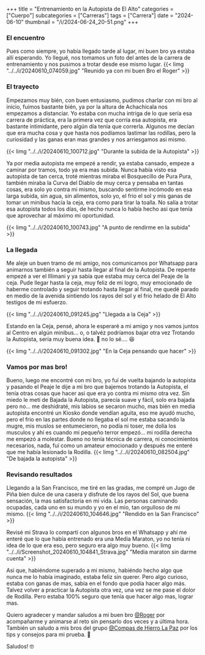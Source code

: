 +++
title = "Entrenamiento en la Autopista de El Alto"
categories = ["Cuerpo"]
subcategories = ["Carreras"]
tags = ["Carrera"]
date = "2024-06-10"
thumbnail = "/i/2024-06-24_20-51.png"
+++

### El encuentro
Pues como siempre, yo había llegado tarde al lugar, mi buen bro ya estaba allí esperando. Yo llegué, nos tomamos un foto del antes de la carrera de entrenamiento y nos pusimos a trotar desde ese mismo lugar.
{{< limg "../../i/20240610_074059.jpg" "Reunido ya con mi buen Bro el Roger" >}}

### El trayecto
Empezamos muy bién, con buen entusiasmo, pudimos charlar con mi bro al inicio, fuimos bastante bién, ya por la altura de Achachicala nos empezamos a distanciar. Yo estaba con mucha intriga de lo que sería esa carrera de práctica, era la primera vez que corría esa autopista, era bastante intimidante, pero algún día tenía que correrla. Algunos me decían que era mucha cosa y que hasta nos podíamos lastimar las rodillas, pero la curiosidad y las ganas eran mas grandes y nos arriesgamos asi mismo.

{{< limg "../../i/20240610_100712.jpg" "Durante la subida de la Autopista" >}}

Ya por media autopista me empezé a rendir, ya estaba cansado, empeze a caminar por tramos, todo ya era mas subida. Nunca había visto esa autopista de tan cerca, troté mientras miraba el Bosquecillo de Pura Pura, también miraba la Curva del Diablo de muy cerca y pensaba en tantas cosas, era solo yo contra mi mismo, buscando sentirme incómodo en esa larga subida, sin agua, sin alimentos, solo yo, el frio el sol y mis ganas de tomar un minibus hacía la ceja, era como para tirar la toalla. No salía a trotar esa autopista todos los días, de hecho nunca lo había hecho asi que tenía que aprovechar al máximo mi oportunidad.

{{< limg "../../i/20240610_100743.jpg" "A punto de rendirme en la subida" >}}

### La llegada
Me aleje un buen tramo de mi amigo, nos comunicamos por Whatsapp para animarnos también a seguir hasta llegar al final de la Autopista. De repente empezé a ver el Illimani y ya sabía que estaba muy cerca del Peaje de la ceja. Pude llegar hasta la ceja, muy feliz de mi logro, muy emocionado de haberme controlado y seguir trotando hasta llegar al final, me quedé parado en medio de la avenida sintiendo los rayos del sol y el frio helado de El Alto testigos de mi esfuerzo.

{{< limg "../../i/20240610_091245.jpg" "Llegada a la Ceja" >}}

Estando en la Ceja, pensé, ahora le esperaré a mi amigo y nos vamos juntos al Centro en algún minibus... o, o talvéz podríamos bajar otra vez Trotando la Autopista, sería muy buena idea. :see_no_evil: no lo sé.... :laughing:

{{< limg "../../i/20240610_091302.jpg" "En la Ceja pensando que hacer" >}}

### Vamos por mas bro!
Bueno, luego me encontré con mi bro, yo fuí de vuelta bajando la autopista y pasando el Peaje le dije a mi bro que bajemos trotando la Autopista, el tenía otras cosas que hacer asi que era yo contra mi mismo otra vez. Sin miedo le metí de Bajada la Autopista, parecía suave y fácil, solo era bajada pero no... me deshidraté, mis labios se secaron mucho, mas bién en media autopista encontré un Kiosko donde vendían aguita, eso me ayudó mucho, pero el frio en las partes donde no llegaba el sol me estaba sacando la mugre, mis muslos se entumecieron, no podía ni toser, me dolía los musculos y ahí es cuando mi pequeño terror empezó... mi rodilla derecha me empezó a molestar. Bueno no tenía técnica de carrera, ni conocimientos necesarios, nada, fuí como un amateur emocionado y después me enteré que me había lesionado la Rodilla.
{{< limg "../../i/20240610_082504.jpg" "De bajada la autopista" >}}

### Revisando resultados
Llegando a la San Francisco, me tiré en las gradas, me compré un Jugo de Piña bien dulce de una casera y disfrute de los rayos del Sol, que buena sensación, la mas satisfactoria en mi vida. Las personas caminando ocupadas, cada uno en su mundo y yo en el mio, tan orgulloso de mi mismo.
{{< limg "../../i/20240610_104646.jpg" "Rendido en la San Francisco" >}}

Revisé mi Strava lo compartí con algunos bros en el Whatsapp y ahí me enteré que lo que había entrenado era una Media Maraton, yo no tenía ni idea de lo que era eso, pero seguro era algo muy bueno.
{{< limg "../../i/Screenshot_20240610_104841_Strava.jpg" "Media maraton sin darme cuenta" >}}

Asi que, habiéndome superado a mi mismo, habiéndo hecho algo que nunca me lo había imaginado, estaba feliz sin querer. Pero algo curioso, estaba con ganas de mas, sabía en el fondo que podía hacer algo más. Talvez volver a practicar la Autopista otra vez, una vez se me pase el dolor de Rodilla. Pero estaba 100% seguro que tenía que hacer algo mas, lograr mas.

Quiero agradecer y mandar saludos a mi buen bro [@Roger](https://www.facebook.com/profile.php?id=100087054052741) por acompañarme y animarse al reto sin pensarlo dos veces y a última hora. También un saludo a mis bros del grupo [@Compas de Hierro La Paz](https://www.facebook.com/profile.php?id=61552237851069) por los tips y consejos para mi prueba. :pray:

Saludos! 🤓
